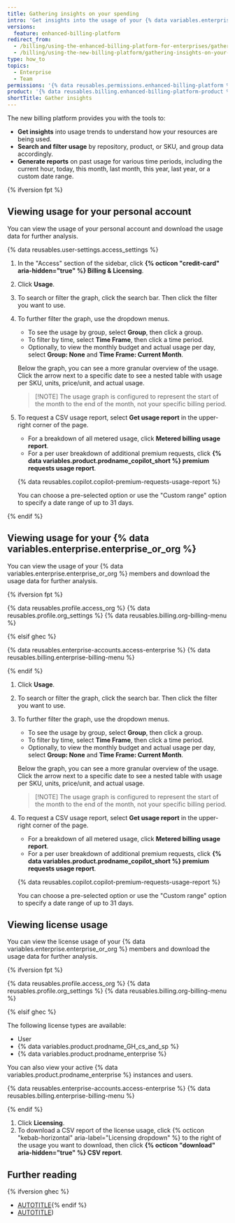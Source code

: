 ```yaml
---
title: Gathering insights on your spending
intro: 'Get insights into the usage of your {% data variables.enterprise.enterprise_or_org %} members.'
versions:
  feature: enhanced-billing-platform
redirect_from:
  - /billing/using-the-enhanced-billing-platform-for-enterprises/gathering-insights-on-your-spending
  - /billing/using-the-new-billing-platform/gathering-insights-on-your-spending
type: how_to
topics:
  - Enterprise
  - Team
permissions: '{% data reusables.permissions.enhanced-billing-platform %}'
product: '{% data reusables.billing.enhanced-billing-platform-product %}'
shortTitle: Gather insights
---
```


The new billing platform provides you with the tools to:

* **Get insights** into usage trends to understand how your resources are being used.
* **Search and filter usage** by repository, product, or SKU, and group data accordingly.
* **Generate reports** on past usage for various time periods, including the current hour, today, this month, last month, this year, last year, or a custom date range.

{% ifversion fpt %}

## Viewing usage for your personal account

You can view the usage of your personal account and download the usage data for further analysis.

{% data reusables.user-settings.access_settings %}
1. In the "Access" section of the sidebar, click **{% octicon "credit-card" aria-hidden="true" %} Billing & Licensing**.
1. Click **Usage**.
1. To search or filter the graph, click the search bar. Then click the filter you want to use.
1. To further filter the graph, use the dropdown menus.

   * To see the usage by group, select **Group**, then click a group.
   * To filter by time, select **Time Frame**, then click a time period.
   * Optionally, to view the monthly budget and actual usage per day, select **Group: None** and **Time Frame: Current Month**.

   Below the graph, you can see a more granular overview of the usage. Click the arrow next to a specific date to see a nested table with usage per SKU, units, price/unit, and actual usage.

   >[!NOTE] The usage graph is configured to represent the start of the month to the end of the month, not your specific billing period.

1. To request a CSV usage report, select **Get usage report** in the upper-right corner of the page.

   * For a breakdown of all metered usage, click **Metered billing usage report**.
   * For a per user breakdown of additional premium requests, click **{% data variables.product.prodname_copilot_short %} premium requests usage report**.

    <!-- expires 2025-05-19 -->
    {% data reusables.copilot.copilot-premium-requests-usage-report %}
    <!-- end expires 2025-05-19 -->

   You can choose a pre-selected option or use the "Custom range" option to specify a date range of up to 31 days.

{% endif %}

## Viewing usage for your {% data variables.enterprise.enterprise_or_org %}

You can view the usage of your {% data variables.enterprise.enterprise_or_org %} members and download the usage data for further analysis.

{% ifversion fpt %}

{% data reusables.profile.access_org %}
{% data reusables.profile.org_settings %}
{% data reusables.billing.org-billing-menu %}

{% elsif ghec %}

{% data reusables.enterprise-accounts.access-enterprise %}
{% data reusables.billing.enterprise-billing-menu %}

{% endif %}

1. Click **Usage**.
1. To search or filter the graph, click the search bar. Then click the filter you want to use.
1. To further filter the graph, use the dropdown menus.

   * To see the usage by group, select **Group**, then click a group.
   * To filter by time, select **Time Frame**, then click a time period.
   * Optionally, to view the monthly budget and actual usage per day, select **Group: None** and **Time Frame: Current Month**.

   Below the graph, you can see a more granular overview of the usage. Click the arrow next to a specific date to see a nested table with usage per SKU, units, price/unit, and actual usage.

   >[!NOTE] The usage graph is configured to represent the start of the month to the end of the month, not your specific billing period.

1. To request a CSV usage report, select **Get usage report** in the upper-right corner of the page.

   * For a breakdown of all metered usage, click **Metered billing usage report**.
   * For a per user breakdown of additional premium requests, click **{% data variables.product.prodname_copilot_short %} premium requests usage report**.

    <!-- expires 2025-05-19 -->
    {% data reusables.copilot.copilot-premium-requests-usage-report %}
    <!-- end expires 2025-05-19 -->

   You can choose a pre-selected option or use the "Custom range" option to specify a date range of up to 31 days.

## Viewing license usage

You can view the license usage of your {% data variables.enterprise.enterprise_or_org %} members and download the usage data for further analysis.

{% ifversion fpt %}

{% data reusables.profile.access_org %}
{% data reusables.profile.org_settings %}
{% data reusables.billing.org-billing-menu %}

{% elsif ghec %}

The following license types are available:

* User
* {% data variables.product.prodname_GH_cs_and_sp %}
* {% data variables.product.prodname_enterprise %}

You can also view your active {% data variables.product.prodname_enterprise %} instances and users.

{% data reusables.enterprise-accounts.access-enterprise %}
{% data reusables.billing.enterprise-billing-menu %}

{% endif %}

1. Click **Licensing**.
1. To download a CSV report of the license usage, click {% octicon "kebab-horizontal" aria-label="Licensing dropdown" %} to the right of the usage you want to download, then click **{% octicon "download" aria-hidden="true" %} CSV report**.

## Further reading

{% ifversion ghec %}
* [AUTOTITLE](/rest/enterprise-admin/billing){% endif %}
* [AUTOTITLE](/billing/managing-your-billing/adding-licenses-to-an-organization))
